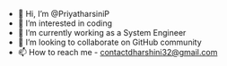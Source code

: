 - 👋 Hi, I’m @PriyatharsiniP
- 👀 I’m interested in coding
- 🌱 I’m currently working as a System Engineer
- 💞️ I’m looking to collaborate on GitHub community
- 📫 How to reach me - contactdharshini32@gmail.com

<!---
PriyatharsiniP/PriyatharsiniP is a ✨ special ✨ repository because its `README.md` (this file) appears on your GitHub profile.
You can click the Preview link to take a look at your changes.
--->
